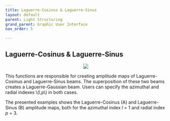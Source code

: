 ```yaml
---
title: Laguerre-Cosinus & Laguerre-Sinus
layout: default
parent: Light Structuring
grand_parent: Graphic User Interface
nav_order: 5

---
```

## [](#header-2)Laguerre-Cosinus & Laguerre-Sinus

<script id="MathJax-script" async src="https://cdn.jsdelivr.net/npm/mathjax@3/es5/tex-mml-chtml.js"></script>

<p align="center">
  <img src="/BCAA_tutorial/assets/images/Hermite_Gaussian_box.png">
</p>
This functions are responsible for creating amplitude maps of Laguerre-Cosinus and Laguerre-Sinus beams. The superposition of these two beams creates a Laguerre-Gaussian beam. Users can specify the azimuthal and radial indexes \(l,p\) in both cases.



The presented examples shows the Laguerre-Cosinus (A) and Laguerre-Sinus (B) amplitude maps, both for the azimuthal index _l_ = 1 and radial index _p_ = 3.


 



